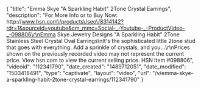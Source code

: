 {
    "title": "Emma Skye \"A Sparkling Habit\" 2Tone Crystal Earrings",
    "description": "For More Info or to Buy Now: http:\/\/www.hsn.com\/products\/seo\/8314142?rdr=1&sourceid=youtube&cm_mmc=Social-_-Youtube-_-ProductVideo-_-098806\r\nEmma Skye Jewelry Designs \"A Sparkling Habit\" 2Tone Stainless Steel Crystal Oval Earrings\nIt's the sophisticated little 2tone stud that goes with everything. Add a sprinkle of crystals, and you...\r\nPrices shown on the previously recorded video may not represent the current price.  View hsn.com to view the current selling price. HSN Item #098806",
    "videoid": "112341790",
    "date_created": "1489712051",
    "date_modified": "1503418491",
    "type": "captivate",
    "layout": "video",
    "url": "\/v\/emma-skye-a-sparkling-habit-2tone-crystal-earrings\/112341790"
}